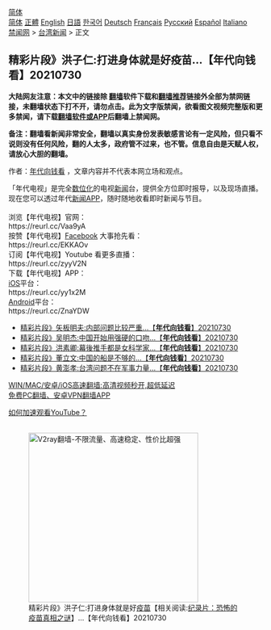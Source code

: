  <!-- 面包屑导航 --> <div class="breadcrumb"><!-- GTranslate: https://gtranslate.io/ -->  <div class="switcher notranslate">  <div class="selected">  <a href="#" onclick="return false;"> 简体</a>  </div>  <div class="option">  <a href="https://www.bannedbook.org" onclick="doGTranslate('zh-CN|zh-CN');jQuery('div.switcher div.selected a').html(jQuery(this).html());return false;" title="简体中文" class="nturl selected"> 简体</a>  <a href="https://www.bannedbook.org/zh-tw/" onclick="doGTranslate('zh-CN|zh-TW');jQuery('div.switcher div.selected a').html(jQuery(this).html());return false;" title="繁體中文" class="nturl"> 正體</a>  <a href="https://www.bannedbook.org/en/" onclick="doGTranslate('zh-CN|en');jQuery('div.switcher div.selected a').html(jQuery(this).html());return false;" title="English" class="nturl"> English</a>  <a href="https://www.bannedbook.org/ja/" onclick="doGTranslate('zh-CN|ja');jQuery('div.switcher div.selected a').html(jQuery(this).html());return false;" title="日本語" class="nturl"> 日語</a>  <a href="https://www.bannedbook.org/ko/" onclick="doGTranslate('zh-CN|ko');jQuery('div.switcher div.selected a').html(jQuery(this).html());return false;" title="한국어" class="nturl"> 한국어</a>  <a href="https://www.bannedbook.org/de/" onclick="doGTranslate('zh-CN|de');jQuery('div.switcher div.selected a').html(jQuery(this).html());return false;" title="Deutsch" class="nturl"> Deutsch</a>  <a href="https://www.bannedbook.org/fr/" onclick="doGTranslate('zh-CN|fr');jQuery('div.switcher div.selected a').html(jQuery(this).html());return false;" title="Français" class="nturl"> Français</a>  <a href="https://www.bannedbook.org/ru/" onclick="doGTranslate('zh-CN|ru');jQuery('div.switcher div.selected a').html(jQuery(this).html());return false;" title="Русский" class="nturl"> Русский</a>  <a href="https://www.bannedbook.org/es/" onclick="doGTranslate('zh-CN|es');jQuery('div.switcher div.selected a').html(jQuery(this).html());return false;" title="Español" class="nturl"> Español</a>  <a href="https://www.bannedbook.org/it/" onclick="doGTranslate('zh-CN|it');jQuery('div.switcher div.selected a').html(jQuery(this).html());return false;" title="Italiano" class="nturl"> Italiano</a>  </div>  </div>      <div class='breadcrumb-sub'><!-- Breadcrumb NavXT 6.3.0 --> <a href="https://www.bannedbook.org/" class="home">禁闻网</a> &gt; <a href="https://www.bannedbook.org/bnews/taiwannews/" class="category">台湾新闻</a> &gt; 正文</div></div><h2>精彩片段》洪子仁:打进身体就是好疫苗...【年代向钱看】20210730</h2> <p class="notice"><b>大陆网友注意：本文中的链接除 <a href="https://github.com/bannedbook/fanqiang" >翻墙</a>软件下载和<a href="https://github.com/killgcd/justmysocks/blob/master/README.md">翻墙推荐</a>链接外全部为禁网链接，未翻墙状态下打不开，请勿点击。此为文字版禁闻，欲看图文视频完整版和更多禁闻，请下载<a href="https://github.com/bannedbook/fanqiang">翻墙软件或APP</a>后翻墙上禁闻网。</p><p>备注：翻墙看新闻非常安全，翻墙以真实身份发表敏感言论有一定风险，但只看不说则没有任何风险，翻的人太多，政府管不过来，也不管。信息自由是天赋人权，请放心大胆的翻墙。</b></p>  <div class="entry"> <p>作者：<a href="https://www.bannedbook.org/bnews/tag/%e5%b9%b4%e4%bb%a3%e5%90%91%e9%92%b1%e7%9c%8b/" class="st_tag internal_tag" rel="tag" title="标签 年代向钱看 下的日志">年代向钱看</a> ，文章内容并不代表本网立场和观点。</p> <figure></figure> <p>「年代电视」是完全<a href="https://www.bannedbook.org/bnews/tag/%E6%95%B0%E4%BD%8D%E5%8C%96/" class="st_tag internal_tag" rel="tag" title="标签 数位化 下的日志">数位化</a>的电视<span class='wp_keywordlink_affiliate'><a href="https://www.bannedbook.org/" title="新闻">新闻</a></span>台，提供全方位即时报导，以及现场直播。现在您可以透过年代<a href="https://www.bannedbook.org/bnews/tag/%E6%96%B0%E9%97%BB/" class="st_tag internal_tag" rel="tag" title="标签 新闻 下的日志">新闻</a><a href="https://www.bannedbook.org/bnews/tag/app/" class="st_tag internal_tag" rel="tag" title="标签 APP 下的日志">APP</a>，随时随地收看即时新闻与节目。&#13;<br /> &#13;<br /> 浏览【年代电视】官网：&#13;<br /> https://reurl.cc/Vaa9yA&#13;<br /> 按赞【年代电视】<a href="https://www.bannedbook.org/bnews/tag/facebook/" class="st_tag internal_tag" rel="tag" title="标签 Facebook 下的日志">Facebook</a> 大事抢先看：&#13;<br /> https://reurl.cc/EKKAOv&#13;<br /> 订阅【年代电视】Youtube 看更多直播：&#13;<br /> https://reurl.cc/zyyV2N&#13;<br /> 下载【年代电视】APP：&#13;<br /> <a href="https://www.bannedbook.org/bnews/tag/ios/" class="st_tag internal_tag" rel="tag" title="标签 iOS 下的日志">iOS</a>平台：&#13;<br /> https://reurl.cc/yy1x2M&#13;<br /> <a href="https://www.bannedbook.org/bnews/tag/android/" class="st_tag internal_tag" rel="tag" title="标签 Android 下的日志">Android</a>平台：&#13;<br /> https://reurl.cc/ZnaYDW</p>  <ul class='op-related-articles' title='相关阅读'> <li><a href='https://www.bannedbook.org/bnews/taiwannews/20210730/1597214.html' target='_blank'>精彩片段》矢板明夫:内部问题比较严重...【<b>年代向钱看</b>】20210730</a></li> <li><a href='https://www.bannedbook.org/bnews/taiwannews/20210730/1597213.html' target='_blank'>精彩片段》吴明杰:中国开始用强硬的口吻...【<b>年代向钱看</b>】20210730</a></li> <li><a href='https://www.bannedbook.org/bnews/taiwannews/20210730/1597212.html' target='_blank'>精彩片段》洪素卿:幕後推手都是女科学家...【<b>年代向钱看</b>】20210730</a></li> <li><a href='https://www.bannedbook.org/bnews/taiwannews/20210730/1597211.html' target='_blank'>精彩片段》董立文:中国的船是不够的...【<b>年代向钱看</b>】20210730</a></li> <li><a href='https://www.bannedbook.org/bnews/taiwannews/20210730/1597210.html' target='_blank'>精彩片段》黄澎孝:台湾问题不在军事力量...【<b>年代向钱看</b>】20210730</a></li> </ul> <p class="texttj"> <a href="https://github.com/bannedbook/fanqiang/wiki/V2ray%E6%9C%BA%E5%9C%BA" target="_blank">WIN/MAC/安卓/iOS高速翻墙:高清视频秒开,超低延迟</a><br/> <a href="https://github.com/bannedbook/fanqiang/wiki/%E7%A6%81%E9%97%BB%E7%BD%91%E5%AE%89%E5%8D%93%E7%BF%BB%E5%A2%99%E6%96%B0%E9%97%BBAPP" target="_blank">免费PC翻墙、安卓VPN翻墙APP</a></p><p><a href="https://www.bannedbook.org/bnews/topimagenews/20180409/925596.html" target="_blank">如何加速观看YouTube？ </a></p>  <figure class="op-interactive"><br/><a href="https://github.com/bannedbook/fanqiang/wiki/V2ray%E6%9C%BA%E5%9C%BA"><img src="https://raw.githubusercontent.com/bannedbook/fanqiang/master/v2ss/images/v2free.jpg" width="336" alt="V2ray翻墙-不限流量、高速稳定、性价比超强"></a><br/><figcaption>精彩片段》洪子仁:打进身体就是好<span class='wp_keywordlink'><a href="https://www.bannedbook.org/bnews/tculture/20160630/551027.html" title="疫苗" target="_blank">疫苗</a></span>【相关阅读:<a href='https://www.bannedbook.org/bnews/topimagenews/20180408/925060.html' target='_blank'>纪录片：恐怖的疫苗真相之谜</a>】&#8230;【年代向钱看】20210730</figcaption></figure> </p><a name='sharetosocial'></a>  <div style="margin-bottom:5px;padding-bottom:5px;clear:both"> <div id="archive-pix-1" class="banner-ads"> <!-- AuctionX Display platform tag START --> <div id="26318x728x90x621x_ADSLOT2" clicktrack="%%CLICK_URL_ESC%%"></div> <!-- AuctionX Display platform tag END --> </div> <div id="archive-pix-2" class="banner-ads"> <!-- AuctionX Display platform tag START --> <div id="26315x300x250x621x_ADSLOT2" clicktrack="%%CLICK_URL_ESC%%"></div> <!-- AuctionX Display platform tag END --> </div> </div>  <div id="archive-pix-1" class="banner-ads"> <!-- AuctionX Display platform tag START --> <div id="26318x728x90x621x_ADSLOT3" clicktrack="%%CLICK_URL_ESC%%"></div> <!-- AuctionX Display platform tag END --> </div> </div><!--END ENTRY--> 